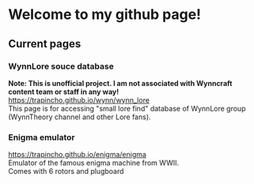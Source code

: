 # Welcome to my github page!

## Current pages

### WynnLore souce database
**Note: This is unofficial project. I am not associated with Wynncraft content team or staff in any way!** <br>
https://trapincho.github.io/wynn/wynn_lore <br>
This page is for accessing "small lore find" database of WynnLore group (WynnTheory channel and other Lore fans).

### Enigma emulator
https://trapincho.github.io/enigma/enigma <br>
Emulator of the famous enigma machine from WWII.<br>
Comes with 6 rotors and plugboard
